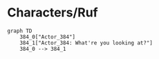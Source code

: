 # Characters/Ruf


```mermaid
graph TD
    384_0["Actor_384"]
    384_1["Actor_384: What're you looking at?"]
    384_0 --> 384_1
```